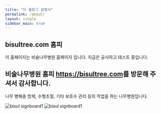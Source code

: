 ```yaml
---
title: "이 블로그 설명서"
permalink: /about/
layout: single
sidebar_main: true
---
```


## bisultree.com 홈피

이 홈페이지는 비술나무병원 홈페이지 입니다.  지금은 공사하고 테스트 중입니다.

## 비술나무병원 홈피 <https://bisultree.com>를 방문해 주셔서 감사합니다.  

나무 병해충 방제, 수형조절, 기타 보호수 관리 등의 작업을 하는 나무병원입니다.


![bisul signboard1](https://bisultree.com/assets/images/blog/about1.png   ) 
![bisul signboard1](https://bisultree.com/assets/images/blog/about2.png   ) 